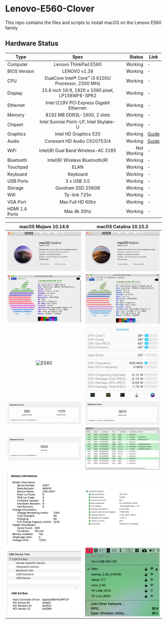 # Lenovo-E560-Clover

This repo contains the files and scripts to install macOS on the Lenovo E560 family

## Hardware Status

Type | Spec | Status | Link
---------|:---------:|----------:|----------
Computer		| Lenovo ThinkPad E560   | Working | -
BIOS Version	| LENOVO v1.39 | Working | -
CPU				| DualCore Intel® Core™ i3 6100U Processor, 2300 MHz | Working | -
Display		| 15.6 inch 16:9, 1920 x 1080 pixel, LP156WF6-SPK2 | Working | -
Ethernet		| Intel I219V PCI Express Gigabit Ethernet: | Working | -
Memory		| 8192 MB DDR3L-1600, 2 slots | Working | -
Chipset			| Intel Sunrise Point-LP, Intel Skylake-U | Working | -
Graphics		| Intel HD Graphics 520 | Working | [Guide](https://www.tonymacx86.com/threads/guide-intel-framebuffer-patching-using-whatevergreen.256490/)
Audio			| Conexant HD Audio CX20753/4 | Working | [Guide](https://github.com/acidanthera/AppleALC/wiki/Installation-and-usage)
WiFi			| Intel(R) Dual Band Wireless-AC 3165 | Not Working | -
Bluetooth		| Intel(R) Wireless Bluetooth(R) | Working | -
Touchpad		| ELAN | Working | -
Keyboard		| Keyboard |Working | -
USB Ports		| 3 x USB 3.0 | Working | -
Storage		| Goodram SSD 256GB | Working | -
Wifi		| Tp-link 725n | Working | -
VGA Port		| Max Full HD 60hz | Working | -
HDMI 1.4 Ports		| Max 4k 30hz | Working | -

macOS Mojave 10.14.6            |  macOS Catalina 10.15.3
:-------------------------:|:-------------------------:
![E560](screenshot/1.png)  |  ![E560](screenshot/2.png)
![E560](screenshot/3.png)  |  ![E560](screenshot/4.png)
![E560](screenshot/5.gif)  |  ![E560](screenshot/6.png)
![E560](screenshot/7.png)  |  ![E560](screenshot/8.png)
![E560](screenshot/9.png)  |  ![E560](screenshot/10.png)
![E560](screenshot/11.png)  |  ![E560](screenshot/12.png)
![E560](screenshot/13.png)  |  ![E560](screenshot/14.png)


